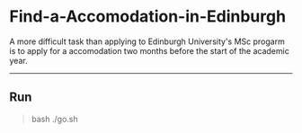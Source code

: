 # Find-a-Accomodation-in-Edinburgh

A more difficult task than applying to Edinburgh University's MSc progarm is to apply for a accomodation two months before the start of the academic year.

---
## Run

> bash ./go.sh
